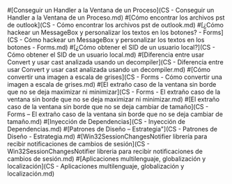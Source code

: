 #[Conseguir un Handler a la Ventana de un Proceso](CS - Conseguir un Handler a la Ventana de un Proceso.md)
#[Cómo encontrar los archivos pst de outlook](CS - Cómo encontrar los archivos pst de outlook.md)
#[¿Cómo hackear un MessageBox y personalizar los textos en los botones? - Forms](CS - Cómo hackear un MessageBox y personalizar los textos en los botones - Forms.md)
#[¿Cómo obtener el SID de un usuario local?](CS - Cómo obtener el SID de un usuario local.md)
#[Diferencia entre usar Convert y usar cast analizada usando un decompiler](CS - Diferencia entre usar Convert y usar cast analizada usando un decompiler.md)
#[Cómo convertir una imagen a escala de grises](CS - Forms - Cómo convertir una imagen a escala de grises.md)
#[El extraño caso de la ventana sin borde que no se deja maximizar ni minimizar](CS - Forms - El extraño caso de la ventana sin borde que no se deja maximizar ni minimizar.md)
#[El extraño caso de la ventana sin borde que no se deja cambiar de tamaño](CS - Forms – El extraño caso de la ventana sin borde que no se deja cambiar de tamaño.md)
#[Inyección de Dependencias](CS - Inyección de Dependencias.md)
#[Patrones de Diseño – Estrategia"](CS - Patrones de Diseño - Estrategia.md)
#[Win32SessionChangesNotifier librería para recibir notificaciones de cambios de sesión](CS - Win32SessionChangesNotifier libreria para recibir notificaciones de cambios de sesión.md)
#[Aplicaciones multilenguaje, globalización y localización](CS - Aplicaciones multilenguaje, globalización y localización.md)